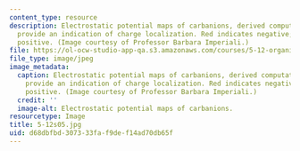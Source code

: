 ```yaml
---
content_type: resource
description: Electrostatic potential maps of carbanions, derived computationally to
  provide an indication of charge localization. Red indicates negative; blue indicates
  positive. (Image courtesy of Professor Barbara Imperiali.)
file: https://ol-ocw-studio-app-qa.s3.amazonaws.com/courses/5-12-organic-chemistry-i-spring-2005/d68dbfbd307333faf9def14ad70db65f_5-12s05.jpg
file_type: image/jpeg
image_metadata:
  caption: Electrostatic potential maps of carbanions, derived computationally to
    provide an indication of charge localization. Red indicates negative; blue indicates
    positive. (Image courtesy of Professor Barbara Imperiali.)
  credit: ''
  image-alt: Electrostatic potential maps of carbanions.
resourcetype: Image
title: 5-12s05.jpg
uid: d68dbfbd-3073-33fa-f9de-f14ad70db65f
---
```

